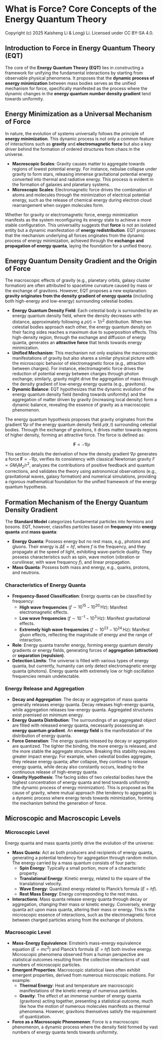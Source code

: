 # What is Force? Core Concepts of the Energy Quantum Theory

Copyright (c) 2025 Kaisheng Li & Longji Li. Licensed under CC BY-SA 4.0.

## Introduction to Force in Energy Quantum Theory (EQT)

The core of the **Energy Quantum Theory (EQT)** lies in constructing a framework for unifying the fundamental interactions by starting from observable physical phenomena. It proposes that the **dynamic process of energy minimization** between mass bodies serves as the unified mechanism for force, specifically manifested as the process where the dynamic changes in the **energy quantum number density gradient** tend towards uniformity.

## Energy Minimization as a Universal Mechanism of Force

In nature, the evolution of systems universally follows the principle of **energy minimization**. This dynamic process is not only a common feature of interactions such as **gravity** and **electromagnetic force** but also a key driver behind the formation of ordered structures from chaos in the universe.

- **Macroscopic Scales**: Gravity causes matter to aggregate towards regions of lowest potential energy. For instance, nebulae collapse under gravity to form stars, releasing immense gravitational potential energy converted into thermal and radiative energy. This process is evident in the formation of galaxies and planetary systems.
- **Microscopic Scales**: Electromagnetic force drives the combination of atoms and molecules through the minimization of electrical potential energy, such as the release of chemical energy during electron cloud rearrangement when oxygen molecules form.

Whether for gravity or electromagnetic force, energy minimization manifests as the system reconfiguring its energy state to achieve a more stable configuration. This universality suggests that **force** is not an isolated entity but a dynamic manifestation of **energy redistribution**. EQT proposes that the mechanism underlying all forces originates from the dynamic process of energy minimization, achieved through the **exchange and propagation of energy quanta**, laying the foundation for a unified theory.

## Energy Quantum Density Gradient and the Origin of Force

The macroscopic effects of gravity (e.g., planetary orbits, galaxy cluster formation) are often attributed to spacetime curvature caused by mass or the exchange of gravitons. However, EQT proposes a new explanation: **gravity originates from the density gradient of energy quanta** (including both high-energy and low-energy) surrounding celestial bodies.

- **Energy Quantum Density Field**: Each celestial body is surrounded by an energy quantum density field, where the density decreases with distance, approximately following a $\rho(r) \propto 1/r^2$ distribution. When two celestial bodies approach each other, the energy quantum density on their facing sides reaches a maximum due to superposition effects. This high-density region, through the exchange and diffusion of energy quanta, generates an **attractive force** that tends towards energy minimization.
- **Unified Mechanism**: This mechanism not only explains the macroscopic manifestations of gravity but also shares a similar physical picture with the microscopic behavior of electromagnetic force (e.g., attraction between charges). For instance, electromagnetic force drives the reduction of potential energy between charges through photon exchange; similarly, gravity might drive the aggregation of mass through the density gradient of low-energy energy quanta (e.g., gravitons).
- **Dynamic Balance**: EQT hypothesizes that the dynamic evolution of the energy quantum density field (tending towards uniformity) and the aggregation of matter driven by gravity (increasing local density) form a dynamic balance, revealing the essence of gravity as a macroscopic phenomenon.

The energy quantum hypothesis proposes that gravity originates from the gradient $\nabla \rho$ of the energy quantum density field $\rho(\mathbf{r}, t)$ surrounding celestial bodies. Through the exchange of gravitons, it drives matter towards regions of higher density, forming an attractive force. The force is defined as:

$$
\mathbf{F} \propto -\nabla \rho
$$

This section details the derivation of how the density gradient $\nabla \rho$ generates a force $\mathbf{F} \propto -\nabla \rho$, verifies its consistency with classical Newtonian gravity $F \propto G M_1 M_2 / r^2$, analyzes the contributions of positive feedback and quantum corrections, and validates the theory using astronomical observations (e.g., gravitational waves, galaxy formation) and numerical simulations, providing a rigorous mathematical foundation for the unified framework of the energy quantum hypothesis.

## Formation Mechanism of the Energy Quantum Density Gradient

The **Standard Model** categorizes fundamental particles into fermions and bosons. EQT, however, classifies particles based on **frequency** into **energy quanta** and **mass quanta**:

- **Energy Quanta**: Possess energy but no rest mass, e.g., photons and gluons. Their energy is $\Delta E = h f$, where $f$ is the frequency, and they propagate at the speed of light, exhibiting wave-particle duality. They possess characteristics such as spin, wave motion (vibration or curvilinear, with wave frequency $f$), and linear propagation.
- **Mass Quanta**: Possess both mass and energy, e.g., quarks, protons, and neutrons.

### Characteristics of Energy Quanta

- **Frequency-Based Classification**: Energy quanta can be classified by frequency:
  - **High wave frequencies** ($f \sim 10^{15} - 10^{20} \, \text{Hz}$): Manifest electromagnetic effects.
  - **Low wave frequencies** ($f \sim 10^{-1} - 10^3 \, \text{Hz}$): Manifest gravitational effects.
  - **Extremely high wave frequencies** ($f \sim 10^{23} - 10^{24} \, \text{Hz}$): Manifest gluon effects, reflecting the magnitude of energy and the range of interaction.
- **Role**: Energy quanta transfer energy, forming energy quantum density gradients or energy fields, generating forces of **aggregation (attraction)** or **separation (repulsion)**.
- **Detection Limits**: The universe is filled with various types of energy quanta, but currently, humanity can only detect electromagnetic energy quanta (photons). Energy quanta with extremely low or high oscillation frequencies remain undetectable.

### Energy Release and Aggregation

- **Decay and Aggregation**: The decay or aggregation of mass quanta generally releases energy quanta. Decay releases high-energy quanta, while aggregation releases low-energy quanta. Aggregated structures exist premised on minimum energy.
- **Energy Quanta Distribution**: The surroundings of an aggregated object are filled with released energy quanta, necessarily possessing an **energy quantum gradient**. An **energy field** is the manifestation of the distribution of energy quanta.
- **Force Generation**: The energy quanta released by decay or aggregation are quantized. The tighter the binding, the more energy is released, and the more stable the aggregate structure. Breaking this stability requires greater impact energy. For example, when celestial bodies aggregate, they release energy quanta; after collapse, they continue to release energy quanta, while decay also constantly occurs, leading to the continuous release of high-energy quanta.
- **Gravity Hypothesis**: The facing sides of two celestial bodies have the highest concentration of energy quanta and tend towards uniformity (the dynamic process of energy minimization). This is proposed as the cause of gravity, where mutual approach (the tendency to aggregate) is a dynamic process where energy tends towards minimization, forming the mechanism behind the generation of force.

## Microscopic and Macroscopic Levels

### Microscopic Level

Energy quanta and mass quanta jointly drive the evolution of the universe:
- **Mass Quanta**: Act as both producers and recipients of energy quanta, generating a potential tendency for aggregation through random motion. The energy carried by a mass quantum consists of four parts:
  - **Spin Energy**: Typically a small portion, more of a characteristic property.
  - **Translational Energy**: Kinetic energy, related to the square of the translational velocity.
  - **Wave Energy**: Quantized energy related to Planck’s formula ($E = h f$).
  - **Rest Mass Energy**: Energy corresponding to the rest mass.
- **Interactions**: Mass quanta release energy quanta through decay or aggregation, changing their mass or kinetic energy. Conversely, energy quanta act upon mass quanta, altering their mass or energy. This is the microscopic essence of interactions, such as the electromagnetic force between charged particles arising from the exchange of photons.

### Macroscopic Level

- **Mass-Energy Equivalence**: Einstein’s mass-energy equivalence equation ($E = mc^2$) and Planck’s formula ($E = h f$) both involve energy. Microscopic phenomena observed from a human perspective are statistical outcomes resulting from the collective interactions of vast numbers of microscopic particles.
- **Emergent Properties**: Macroscopic statistical laws often exhibit emergent properties, derived from numerous microscopic motions. For example:
  - **Thermal Energy**: Heat and temperature are macroscopic manifestations of the kinetic energy of numerous particles.
  - **Gravity**: The effect of an immense number of energy quanta (gravitons) acting together, presenting a statistical outcome, much like how the motion of numerous molecules manifests as thermal phenomena. However, gravitons themselves satisfy the requirement of quantization.
- **Force as a Macroscopic Phenomenon**: Force is a macroscopic phenomenon, a dynamic process where the density field formed by vast numbers of energy quanta tends towards uniformity.
